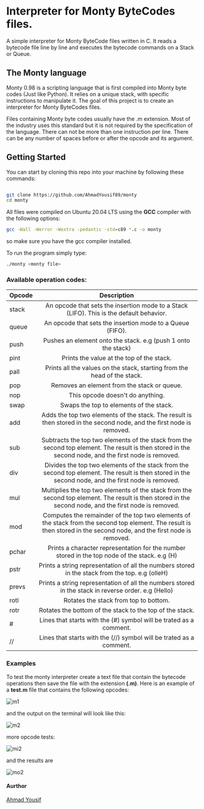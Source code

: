 # Interpreter for Monty ByteCodes files.

A simple interpreter for Monty ByteCode files written in C. It reads a bytecode file line by line and executes the bytecode commands on a Stack or Queue.

## The Monty language

Monty 0.98 is a scripting language that is first compiled into Monty byte codes (Just like Python). It relies on a unique stack, with specific instructions to manipulate it. The goal of this project is to create an interpreter for Monty ByteCodes files.

Files containing Monty byte codes usually have the .m extension. Most of the industry uses this standard but it is not required by the specification of the language.
There can not be more than one instruction per line. There can be any number of spaces before or after the opcode and its argument.

## Getting Started

You can start by cloning this repo into your machine by following these commands:

```bash

git clone https://github.com/AhmadYousif89/monty
cd monty

```

All files were compiled on Ubuntu 20.04 LTS using the __GCC__ compiler with the following options:

```bash
gcc -Wall -Werror -Wextra -pedantic -std=c89 *.c -o monty
```

so make sure you have the gcc compiler installed.

To run the program simply type:
 ```bash
./monty <monty file>
```

### Available operation codes:


|__Opcode__|__Description__|
|:---------|:-------------:|
|stack     |An opcode that sets the insertion mode to a Stack (LIFO). This is the default behavior.|
|queue     |An opcode that sets the insertion mode to a Queue (FIFO).|
|push      |Pushes an element onto the stack. e.g (push 1 onto the stack)|
|pint      |Prints the value at the top of the stack.|
|pall      |Prints all the values on the stack, starting from the head of the stack.|
|pop       |Removes an element from the stack or queue.|
|nop       |This opcode doesn't do anything.|
|swap      |Swaps the top to elements of the stack.|
|add       |Adds the top two elements of the stack. The result is then stored in the second node, and the first node is removed.|
|sub       |Subtracts the top two elements of the stack from the second top element. The result is then stored in the second node, and the first node is removed.|
|div       |Divides the top two elements of the stack from the second top element. The result is then stored in the second node, and the first node is removed.|
|mul       |Multiplies the top two elements of the stack from the second top element. The result is then stored in the second node, and the first node is removed.|
|mod       |Computes the remainder of the top two elements of the stack from the second top element. The result is then stored in the second node, and the first node is removed.|
|pchar     |Prints a character representation for the number stored in the top node of the stack. e.g (H)|
|pstr      |Prints a string representation of all the numbers stored in the stack from the top. e.g (olleH)|
|prevs     |Prints a string representation of all the numbers stored in the stack in reverse order. e.g (Hello)|
|rotl      |Rotates the stack from top to bottom.|
|rotr      |Rotates the bottom of the stack to the top of the stack.|
|# 	       |Lines that starts with the (#) symbol will be trated as a comment.|
|//	       |Lines that starts with the (//) symbol will be trated as a comment.|


### Examples

To test the monty interpreter create a text file that contain the bytecode operations then save the file with the extension __(.m)__.
Here is an example of a __test.m__ file that contains the following opcodes:

![m1](https://github.com/AhmadYousif89/monty/assets/90717578/acff510a-d8ad-4d3e-a0e2-c46f11d6baf4)


and the output on the terminal will look like this:


![m2](https://github.com/AhmadYousif89/monty/assets/90717578/c1e1130f-3d59-483b-a7d1-a22080b72d71)

more opcode tests:

![mi2](https://github.com/AhmadYousif89/monty/assets/90717578/2cfa1474-fe75-4b7e-9365-3e17e5d6596b)

and the results are

![mo2](https://github.com/AhmadYousif89/monty/assets/90717578/b8284aac-73b2-4a34-9ac7-478411600f9d)


#### Aurthor

[Ahmad Yousif](https://github.com/AhmadYousif89)
